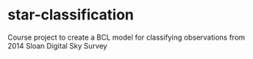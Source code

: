 # star-classification
Course project to create a BCL model for classifying observations from 2014 Sloan Digital Sky Survey
